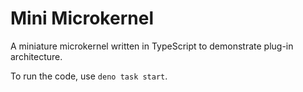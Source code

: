 # Mini Microkernel

A miniature microkernel written in TypeScript to demonstrate plug-in architecture.

To run the code, use `deno task start`.